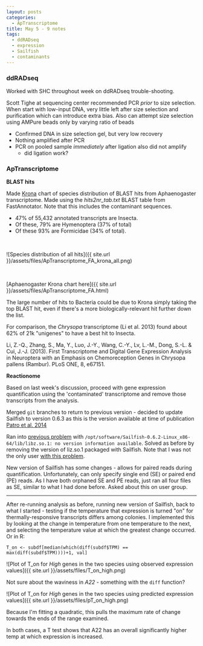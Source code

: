 ```yaml
---
layout: posts
categories: 
  - ApTranscriptome
title: May 5 - 9 notes
tags: 
  - ddRADseq
  - expression
  - Sailfish
  - contaminants
---
```


### ddRADseq

Worked with SHC throughout week on ddRADseq trouble-shooting. 

Scott Tighe at sequencing center recommended PCR *prior* to size selection. When start with low-input DNA, very little left after size selection and purification which can introduce extra bias. Also can attempt size selection using AMPure beads only by varying ratio of beads

* Confirmed DNA in size selection gel, but very low recovery
* Nothing amplified after PCR
* PCR on pooled sample *immediately* after ligation also did not amplify
    - did ligation work?  

### ApTranscriptome

**BLAST hits**

Made [Krona](http://sourceforge.net/p/krona/home/krona/) chart of species distribution of BLAST hits from Aphaenogaster transcriptome. Made using the *hits2nr_tab.txt* BLAST table from FastAnnotator. Note that this includes the contaminant sequences. 

* 47% of 55,432 annotated transcripts are Insecta. 
* Of these, 79% are Hymenoptera (37% of total)
* Of these 93% are Formicidae (34% of total). 

<br>

![Species distribution of all hits]({{ site.url }}/assets/files/ApTranscriptome_FA_krona_all.png)

<br>

[Aphaenogaster Krona chart here]({{ site.url }}/assets/files/ApTranscriptome_FA.html)

The large number of hits to Bacteria could be due to Krona simply taking the top BLAST hit, even if there's a more biologically-relevant hit further down the list. 

For comparison, the *Chrysopa* transcriptome (Li et al. 2013) found about 62% of 21k "unigenes" to have a best hit to Insecta.

Li, Z.-Q., Zhang, S., Ma, Y., Luo, J.-Y., Wang, C.-Y., Lv, L.-M., Dong, S.-L. & Cui, J.-J. (2013). First Transcriptome and Digital Gene Expression Analysis in Neuroptera with an Emphasis on Chemoreception Genes in Chrysopa pallens (Rambur). PLoS ONE, 8, e67151.

**Reactionome**

Based on last week's discussion, proceed with gene expression quantification using the 'contaminated' transcriptome and remove those transcripts from the analysis. 

Merged `git` branches to return to previous version - decided to update Sailfish to version 0.6.3 as this is the version available at time of publication [Patro et al. 2014](http://www.nature.com/nbt/journal/vaop/ncurrent/full/nbt.2862.html)

Ran into [previous problem](https://groups.google.com/forum/#!searchin/sailfish-users/john/sailfish-users/QAbwRPE7QX4/_ba6Ll9yWIAJ) with `/opt/software/Sailfish-0.6.2-Linux_x86-64/lib/libz.so.1: no version information available`. Solved as before by removing the version of liz.so.1 packaged with Sailfish. Note that I was not the only user [with this problem](https://groups.google.com/forum/#!searchin/sailfish-users/libz/sailfish-users/TidtfxihOM8/0hvO_Z6Um34J).

New version of Sailfish has some changes - allows for paired reads during quantification. Unfortunately, can only specify single end (SE) or paired end (PE) reads. As I have both orphaned SE and PE reads, just ran all four files as SE, similar to what I had done before. Asked about this on user group.

------------------------------------------

After re-running analysis as before, running new version of Sailfish, back to what I started - testing if the temperature that expression is turned "on" for thermally-responsive transcripts differs among colonies.  I implemented this by looking at the change in temperature from one temperature to the next, and selecting the temperature value at which the greatest change occurred. Or in R:

~~~
T_on <- subdf[median(which(diff(subdf$TPM) == max(diff(subdf$TPM))))+1, val]
~~~

![Plot of T_on for *High* genes in the two species using observed expression values]({{ site.url }}/assets/files/T_on_high.png)

Not sure about the waviness in *A22* - something with the `diff` function?

![Plot of T_on for *High* genes in the two species using predicted expression values]({{ site.url }}/assets/files/pT_on_high.png)

Because I'm fitting a quadratic, this pulls the maximum rate of change towards the ends of the range examined.

In both cases, a T test shows that A22 has an overall significantly higher temp at which expression is increased.  



